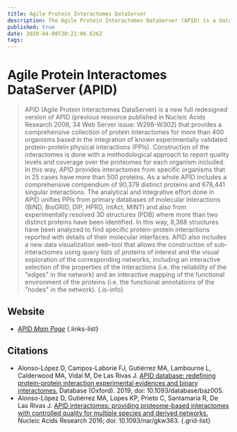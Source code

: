 ```yaml
---
title: Agile Protein Interactomes DataServer
description: The Agile Protein Interactomes DataServer (APID) is a dataserver that gives a thorough collection of protein interactomes for more than 400 organisms based in the integration of known experimentally validated protein-protein physical interactions (PPIs).
published: true
date: 2020-04-08T20:21:06.626Z
tags: 
---
```


# Agile Protein Interactomes DataServer (APID)

> APID (Agile Protein Interactomes DataServer) is a new full redesigned version of APID (previous resource published in Nucleic Acids Research 2006, 34 Web Server issue: W298-W302) that provides a comprehensive collection of protein interactomes for more than 400 organisms based in the integration of known experimentally validated protein-protein physical interactions (PPIs). Construction of the interactomes is done with a methodological approach to report quality levels and coverage over the proteomes for each organism included. In this way, APID provides interactomes from specific organisms that in 25 cases have more than 500 proteins. As a whole APID includes a comprehensive compendium of 90,379 distinct proteins and 678,441 singular interactions.
&NewLine;
The analytical and integrative effort done in APID unifies PPIs from primary databases of molecular interactions (BIND, BioGRID, DIP, HPRD, IntAct, MINT) and also from experimentally resolved 3D structures (PDB) where more than two distinct proteins have been identified. In this way, 8,388 structures have been analyzed to find specific protein-protein interactions reported with details of their molecular interfaces. APID also includes a new data visualization web-tool that allows the construction of sub-interactomes using query lists of proteins of interest and the visual exploration of the corresponding networks, including an interactive selection of the properties of the interactions (i.e. the reliability of the "edges" in the network) and an interactive mapping of the functional environment of the proteins (i.e. the functional annotations of the "nodes" in the network).
{.is-info}

## Website

- [APID *Main Page*](http://cicblade.dep.usal.es:8080/APID/init.action#tabr2)
{.links-list}

## Citations

- Alonso-López D, Campos-Laborie FJ, Gutiérrez MA, Lambourne L, Calderwood MA, Vidal M, De Las Rivas J. [APID database: redefining protein-protein interaction experimental evidences and binary interactomes.](https://www.ncbi.nlm.nih.gov/pubmed/30715274) Database (Oxford). 2019; doi: 10.1093/database/baz005.
- Alonso-López D, Gutiérrez MA, Lopes KP, Prieto C, Santamaria R, De Las Rivas J. [APID interactomes: providing proteome-based interactomes with controlled quality for multiple species and derived networks.](https://www.ncbi.nlm.nih.gov/pubmed/27131791) Nucleic Acids Research 2016; doi: 10.1093/nar/gkw363.
{.grid-list}